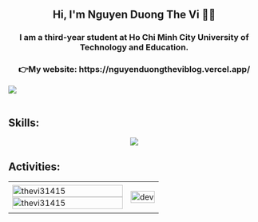  <h2 align="center">Hi, I'm Nguyen Duong The Vi 👋👋
</h2>
<p align="center">
  <h3 align="center"> I am a third-year student at Ho Chi Minh City University of Technology and Education. </h3>
	 <h3 align="center">👉My website: https://nguyenduongtheviblog.vercel.app/</h3>
	
</p>
<img src="https://user-images.githubusercontent.com/73097560/115834477-dbab4500-a447-11eb-908a-139a6edaec5c.gif"><br><br>

## Skills:
<p align="center">
  <a href="https://skillicons.dev">
    <img src="https://skillicons.dev/icons?i=cs,html,css,js,dotnet,firebase,github,latex,mysql,ps,visualstudio,vscode,react,nextjs" />
  </a>
</p>

## Activities:
<div align="center">
	

<table style="width:100%;">
  <tr>
    <td>
      <img src="https://github-readme-stats.vercel.app/api/top-langs/?username=thevi31415&bg_color=FFFFFF00&text_color=179fa3&layout=compact&hide=CSS&langs_count=10&custom_title=Top%20ngôn%20ngữ%20được%20dùng" alt="thevi31415" width="100%"/>
      <img src="https://github-readme-stats.vercel.app/api?username=thevi31415&bg_color=FFFFFF00&text_color=179fa3&show_icons=true&count_private=true&include_all_commits=true&custom_title=Hoạt%20động%20trên%20Github" alt="thevi31415" width="100%"/>
    </td>
    <td>
      <p align="center"> 
        <img src="https://cdn.dribbble.com/users/1059583/screenshots/4171367/coding-freak.gif" alt="dev" width="100%"/>
      </p>
    </td>
  </tr>
</table>

</div>

